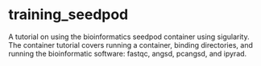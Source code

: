 # training_seedpod

A tutorial on using the bioinformatics seedpod container using sigularity. The container tutorial covers running a container, binding directories, and running the bioinformatic software: fastqc, angsd, pcangsd, and ipyrad.
